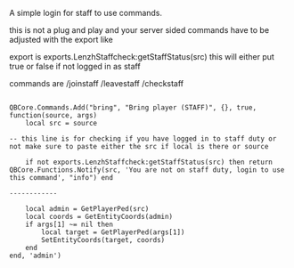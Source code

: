 A simple login for staff to use commands.

this is not a plug and play and your server sided commands have to be adjusted with the export like

export is exports.LenzhStaffcheck:getStaffStatus(src) this will either put true or false if not logged in as staff

commands are
/joinstaff /leavestaff /checkstaff

```

QBCore.Commands.Add("bring", "Bring player (STAFF)", {}, true, function(source, args)
    local src = source

-- this line is for checking if you have logged in to staff duty or not make sure to paste either the src if local is there or source

    if not exports.LenzhStaffcheck:getStaffStatus(src) then return QBCore.Functions.Notify(src, 'You are not on staff duty, login to use this command', "info") end

------------

    local admin = GetPlayerPed(src)
    local coords = GetEntityCoords(admin)
    if args[1] ~= nil then
        local target = GetPlayerPed(args[1])
        SetEntityCoords(target, coords)
    end
end, 'admin')
```

